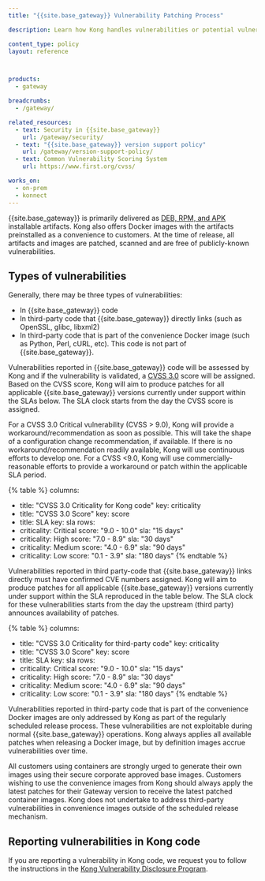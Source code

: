 ```yaml
---
title: "{{site.base_gateway}} Vulnerability Patching Process"

description: Learn how Kong handles vulnerabilities or potential vulnerabilities in {{site.base_gateway}} or third-party code, and how to report any security issues.

content_type: policy
layout: reference



products:
  - gateway

breadcrumbs:
  - /gateway/

related_resources:
  - text: Security in {{site.base_gateway}}
    url: /gateway/security/
  - text: "{{site.base_gateway}} version support policy"
    url: /gateway/version-support-policy/
  - text: Common Vulnerability Scoring System
    url: https://www.first.org/cvss/

works_on:
  - on-prem
  - konnect
---
```


{{site.base_gateway}} is primarily delivered as [DEB, RPM, and APK](/gateway/version-support-policy/#supported-versions) installable artifacts. 
Kong also offers Docker images with the artifacts preinstalled as a convenience to customers. 
At the time of release, all artifacts and images are patched, scanned and are free of publicly-known vulnerabilities. 

## Types of vulnerabilities

Generally, there may be three types of vulnerabilities:
* In {{site.base_gateway}} code
* In third-party code that {{site.base_gateway}} directly links (such as OpenSSL, glibc, libxml2)
* In third-party code that is part of the convenience Docker image (such as Python, Perl, cURL, etc). This code is not part of {{site.base_gateway}}.

Vulnerabilities reported in {{site.base_gateway}} code will be assessed by Kong and if the vulnerability is validated, a [CVSS 3.0](https://www.first.org/cvss/) score will be assigned. 
Based on the CVSS score, Kong will aim to produce patches for all applicable {{site.base_gateway}} versions currently under support within the SLAs below. 
The SLA clock starts from the day the CVSS score is assigned.

For a CVSS 3.0 Critical vulnerability (CVSS > 9.0), Kong will provide a workaround/recommendation as soon as possible.
This will take the shape of a configuration change recommendation, if available. 
If there is no workaround/recommendation readily available, Kong will use continuous efforts to develop one.
For a CVSS <9.0, Kong will use commercially-reasonable efforts to provide a workaround or patch within the applicable SLA period.

<!--vale off-->
{% table %}
columns:
  - title: "CVSS 3.0 Criticality for Kong code"
    key: criticality
  - title: "CVSS 3.0 Score"
    key: score
  - title: SLA
    key: sla
rows:
  - criticality: Critical
    score: "9.0 - 10.0"
    sla: "15 days"
  - criticality: High
    score: "7.0 - 8.9"
    sla: "30 days"
  - criticality: Medium
    score: "4.0 - 6.9"
    sla: "90 days"
  - criticality: Low
    score: "0.1 - 3.9"
    sla: "180 days"
{% endtable %}
<!--vale on-->


Vulnerabilities reported in third party-code that {{site.base_gateway}} links directly must have confirmed CVE numbers assigned. 
Kong will aim to produce patches for all applicable {{site.base_gateway}} versions currently under support within the SLA reproduced in the table below. 
The SLA clock for these vulnerabilities starts from the day the upstream (third party) announces availability of patches.  

<!--vale off-->
{% table %}
columns:
  - title: "CVSS 3.0 Criticality for third-party code"
    key: criticality
  - title: "CVSS 3.0 Score"
    key: score
  - title: SLA
    key: sla
rows:
  - criticality: Critical
    score: "9.0 - 10.0"
    sla: "15 days"
  - criticality: High
    score: "7.0 - 8.9"
    sla: "30 days"
  - criticality: Medium
    score: "4.0 - 6.9"
    sla: "90 days"
  - criticality: Low
    score: "0.1 - 3.9"
    sla: "180 days"
{% endtable %}
<!--vale on-->


Vulnerabilities reported in third-party code that is part of the convenience Docker images are only addressed by Kong as part of the regularly scheduled release process. 
These vulnerabilities are not exploitable during normal {{site.base_gateway}} operations. 
Kong always applies all available patches when releasing a Docker image, but by definition images accrue vulnerabilities over time. 

All customers using containers are strongly urged to generate their own images using their secure corporate approved base images.
Customers wishing to use the convenience images from Kong should always apply the latest patches for their Gateway version to receive the latest patched container images. 
Kong does not undertake to address third-party vulnerabilities in convenience images outside of the scheduled release mechanism.

## Reporting vulnerabilities in Kong code

If you are reporting a vulnerability in Kong code, we request you to follow the instructions in the [Kong Vulnerability Disclosure Program](https://konghq.com/compliance/bug-bounty). 
